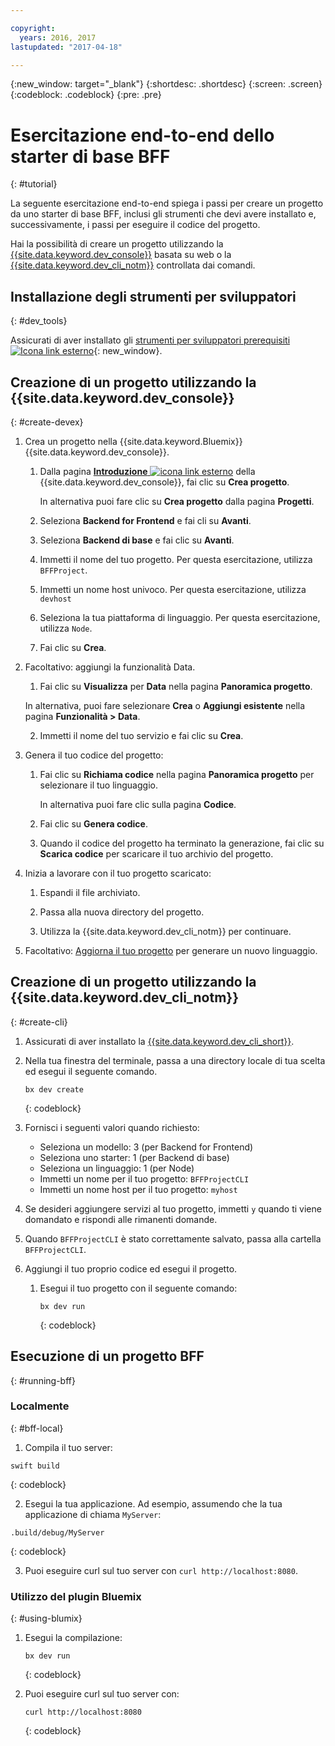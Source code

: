```yaml
---

copyright:
  years: 2016, 2017
lastupdated: "2017-04-18"

---
```

{:new_window: target="_blank"}
{:shortdesc: .shortdesc}
{:screen: .screen}
{:codeblock: .codeblock}
{:pre: .pre}

# Esercitazione end-to-end dello starter di base BFF
{: #tutorial}

La seguente esercitazione end-to-end spiega i passi per creare un progetto da uno starter di base BFF, inclusi gli strumenti che devi avere installato e, successivamente, i passi per eseguire il codice del progetto.

Hai la possibilità di creare un progetto utilizzando la [{{site.data.keyword.dev_console}}](#create-devex) basata su web o la [{{site.data.keyword.dev_cli_notm}}](#create-cli) controllata dai comandi.

## Installazione degli strumenti per sviluppatori
{: #dev_tools}

Assicurati di aver installato gli [strumenti per sviluppatori prerequisiti ![Icona link esterno](../icons/launch-glyph.svg "Icona link esterno")](get_code.html#prereq-dev-tools){: new_window}.


## Creazione di un progetto utilizzando la {{site.data.keyword.dev_console}}
{: #create-devex}

1. Crea un progetto nella {{site.data.keyword.Bluemix}} {{site.data.keyword.dev_console}}.

	1. Dalla pagina [**Introduzione** ![icona link esterno](../icons/launch-glyph.svg "External link icon")](https://console.ng.bluemix.net/developer/getting-started/) della {{site.data.keyword.dev_console}}, fai clic su **Crea progetto**.

		In alternativa puoi fare clic su **Crea progetto** dalla pagina **Progetti**.

	2. Seleziona **Backend for Frontend** e fai cli su **Avanti**.

	3. Seleziona **Backend di base** e fai clic su **Avanti**.

	4. Immetti il nome del tuo progetto. Per questa esercitazione, utilizza `BFFProject`.   

	5. Immetti un nome host univoco. Per questa esercitazione, utilizza `devhost` 

	6. Seleziona la tua piattaforma di linguaggio. Per questa esercitazione, utilizza `Node`.
   
	7. Fai clic su **Crea**.

2. Facoltativo: aggiungi la funzionalità Data.

	1. Fai clic su **Visualizza** per **Data** nella pagina **Panoramica progetto**.

      In alternativa, puoi fare selezionare **Crea** o **Aggiungi esistente** nella pagina **Funzionalità > Data**.

   2. Immetti il nome del tuo servizio e fai clic su **Crea**.

3. Genera il tuo codice del progetto:

	1. Fai clic su **Richiama codice** nella pagina **Panoramica progetto** per selezionare il tuo linguaggio.
   
		In alternativa puoi fare clic sulla pagina **Codice**.
      
	2. Fai clic su **Genera codice**.
   
	3. Quando il codice del progetto ha terminato la generazione, fai clic su **Scarica codice** per scaricare il tuo archivio del progetto.

4. Inizia a lavorare con il tuo progetto scaricato:

	1. Espandi il file archiviato.
	
	2. Passa alla nuova directory del progetto.
	
	3. Utilizza la {{site.data.keyword.dev_cli_notm}} per continuare.

5. Facoltativo: [Aggiorna il tuo progetto](project_overview_page.html#update_language) per generare un nuovo linguaggio.


## Creazione di un progetto utilizzando la {{site.data.keyword.dev_cli_notm}}
{: #create-cli}

1. Assicurati di aver installato la [{{site.data.keyword.dev_cli_short}}](dev_cli.html).

2. Nella tua finestra del terminale, passa a una directory locale di tua scelta ed esegui il seguente comando.
  
	```
	bx dev create
	```
	{: codeblock}
	
3. Fornisci i seguenti valori quando richiesto:

	* Seleziona un modello: 3 (per Backend for Frontend)
	* Seleziona uno starter: 1 (per Backend di base)
	* Seleziona un linguaggio: 1 (per Node)
	* Immetti un nome per il tuo progetto: `BFFProjectCLI`
	* Immetti un nome host per il tuo progetto: `myhost`

4. Se desideri aggiungere servizi al tuo progetto, immetti `y` quando ti viene domandato e rispondi alle rimanenti domande.

5. Quando `BFFProjectCLI` è stato correttamente salvato, passa alla cartella `BFFProjectCLI`.

6. Aggiungi il tuo proprio codice ed esegui il progetto.
 
	1. Esegui il tuo progetto con il seguente comando:

 		```
		bx dev run
		```
		{: codeblock}


## Esecuzione di un progetto BFF
{: #running-bff}

### Localmente
{: #bff-local}

1. Compila il tuo server:

  ```
  swift build
  ```
  {: codeblock}

2. Esegui la tua applicazione. Ad esempio, assumendo che la tua applicazione di chiama `MyServer`:

  ```
  .build/debug/MyServer
  ```
  {: codeblock}

3. Puoi eseguire curl sul tuo server con `curl http://localhost:8080`.


### Utilizzo del plugin Bluemix
{: #using-blumix}

1. Esegui la compilazione:

	```
	bx dev run
	```
	{: codeblock}

2. Puoi eseguire curl sul tuo server con:
  
	```
	curl http://localhost:8080
	```
	{: codeblock}
